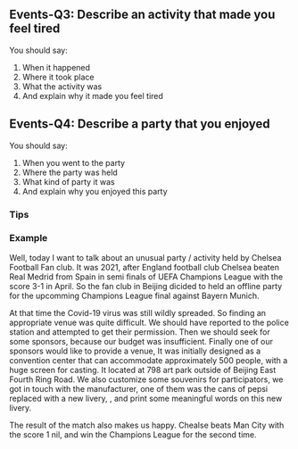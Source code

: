 ## Events-Q3: Describe an activity that made you feel tired

You should say:

1. When it happened
2. Where it took place
3. What the activity was
4. And explain why it made you feel tired

## Events-Q4: Describe a party that you enjoyed

You should say:

1. When you went to the party
2. Where the party was held
3. What kind of party it was
4. And explain why you enjoyed this party

### Tips

### Example

Well, today I want to talk about an unusual party / activity held by Chelsea Football Fan club. It was 2021, after England football club Chelsea beaten Real Medrid from Spain in semi finals of UEFA Champions League with the score 3-1 in April. So the fan club in Beijing dicided to held an offline party for the upcomming Champions League final against Bayern Munich.

At that time the Covid-19 virus was still wildly spreaded. So finding an appropriate venue was quite difficult. We should have reported to the police station and attempted to get their permission. Then we should seek for some sponsors, because our budget was insufficient. Finally one of our sponsors would like to provide a venue, It was initially designed as a convention center that can accommodate approximately 500 people, with a huge screen for casting. It located at 798 art park outside of Beijing East Fourth Ring Road. We also customize some souvenirs for participators, we got in touch with the manufacturer, one of them was the cans of pepsi replaced with a new livery, , and print some meaningful words on this new livery. 

The result of the match also makes us happy. Chealse beats Man City with the score 1 nil, and win the Champions League for the second time.